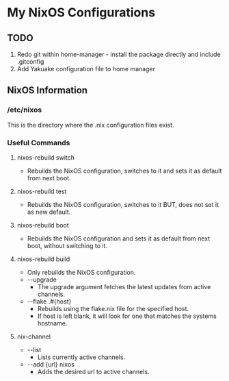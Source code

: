 # My NixOS Configurations

## TODO
1. Redo git within home-manager - install the package directly and include .gitconfig
2. Add Yakuake configuration file to home manager

## NixOS Information

### /etc/nixos

This is the directory where the .nix configuration files exist.  

### Useful Commands

1. nixos-rebuild switch  
   - Rebuilds the NixOS configuration, switches to it and sets it as default from next boot.  
2. nixos-rebuild test  
   - Rebuilds the NixOS configuration, switches to it BUT, does not set it as new default.  
3. nixos-rebuild boot  
   - Rebuilds the NixOS configuration and sets it as default from next boot, without switching to it.  
4. nixos-rebuild build  
   - Only rebuilds the NixOS configuration.  
   - --upgrade  
     - The upgrade argument fetches the latest updates from active channels.  
   - --flake  .#{host}
     - Rebuilds using the flake.nix file for the specified host.  
     - If host is left blank, it will look for one that matches the systems hostname.  

5. nix-channel  
   - --list  
     - Lists currently active channels.  
   - --add {url} nixos  
     - Adds the desired url to active channels.  

